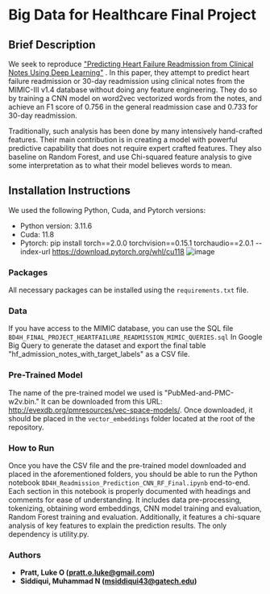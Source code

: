 # Big Data for Healthcare Final Project

## Brief Description
We seek to reproduce ["Predicting Heart Failure Readmission from Clinical Notes Using Deep Learning"](https://ieeexplore.ieee.org/document/8983095) . In this paper, they attempt to predict heart failure readmission or 30-day readmission using clinical notes from the MIMIC-III v1.4 database without doing any feature engineering. They do so by training a CNN model on word2vec vectorized words from the notes, and achieve an F1 score of 0.756 in the general readmission case and 0.733 for 30-day readmission. 

Traditionally, such analysis has been done by many intensively hand-crafted features. Their main contribution is in creating a model with powerful predictive capability that does not require expert crafted features. They also baseline on Random Forest, and use Chi-squared feature analysis to give some interpretation as to what their model believes words to mean.


## Installation Instructions
We used the following Python, Cuda, and Pytorch versions:

- Python version: 3.11.6
- Cuda: 11.8
- Pytorch: pip install torch==2.0.0 torchvision==0.15.1 torchaudio==2.0.1 --index-url https://download.pytorch.org/whl/cu118
![image](https://github.gatech.edu/storage/user/73259/files/782f920b-4c7c-483f-ac32-b97f2e19ed62)

### Packages
All necessary packages can be installed using the `requirements.txt` file.

### Data
If you have access to the MIMIC database, you can use the SQL file `BD4H_FINAL_PROJECT_HEARTFAILURE_READMISSION_MIMIC_QUERIES.sql` In Google Big Query to generate the dataset and export the final table "hf_admission_notes_with_target_labels" as a CSV file.

### Pre-Trained Model
The name of the pre-trained model we used is "PubMed-and-PMC-w2v.bin." It can be downloaded from this URL: http://evexdb.org/pmresources/vec-space-models/. Once downloaded, it should be placed in the `vector_embeddings` folder located at the root of the repository.

### How to Run
Once you have the CSV file and the pre-trained model downloaded and placed in the aforementioned folders, you should be able to run the Python notebook `BD4H_Readmission_Prediction_CNN_RF_Final.ipynb` end-to-end. Each section in this notebook is properly documented with headings and comments for ease of understanding. It includes data pre-processing, tokenizing, obtaining word embeddings, CNN model training and evaluation, Random Forest training and evaluation. Additionally, it features a chi-square analysis of key features to explain the prediction results. The only dependency is utility.py. 


### Authors
* **Pratt, Luke O (pratt.o.luke@gmail.com)** 
* **Siddiqui, Muhammad N (msiddiqui43@gatech.edu)** 


